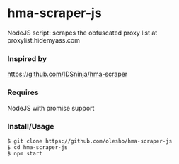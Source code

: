 # hma-scraper-js
NodeJS script: scrapes the obfuscated proxy list at proxylist.hidemyass.com

### Inspired by
https://github.com/IDSninja/hma-scraper

### Requires
NodeJS with promise support

### Install/Usage
```
$ git clone https://github.com/olesho/hma-scraper-js
$ cd hma-scraper-js
$ npm start
```

